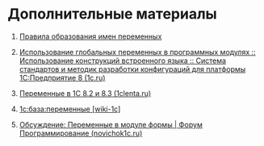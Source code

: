 # Дополнительные материалы

1. [Правила образования имен переменных](https://its.1c.ru/db/v8std/content/454/hdoc)

2. [Использование глобальных переменных в программных модулях :: Использование конструкций встроенного языка :: Система стандартов и методик разработки конфигураций для платформы 1С:Предприятие 8 (1c.ru)](https://its.1c.ru/db/v8std/content/639/hdoc)

3. [Переменные в 1С 8.2 и 8.3 (1clenta.ru)](https://1clenta.ru/pattern/229?ysclid=l5fgebkoi8654684770)

4. [1c:база:переменные [wiki-1c]](http://wiki-1c.ru/doku.php/1c:%D0%B1%D0%B0%D0%B7%D0%B0:%D0%BF%D0%B5%D1%80%D0%B5%D0%BC%D0%B5%D0%BD%D0%BD%D1%8B%D0%B5)

5. [Обсуждение: Переменные в модуле формы | Форум Программирование (novichok1c.ru)](https://novichok1c.ru/vopros/peremennye-v-module-formy?ysclid=l5fm8w89y7189321583)


